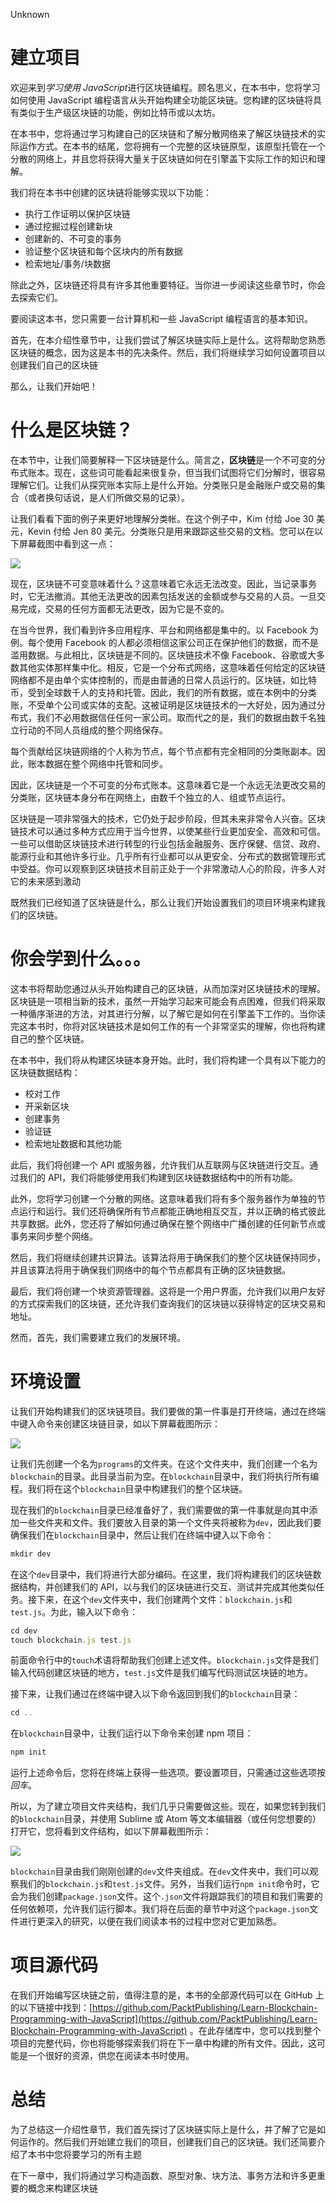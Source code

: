 Unknown 

# 建立项目

欢迎来到*学习使用 JavaScript*进行区块链编程。顾名思义，在本书中，您将学习如何使用 JavaScript 编程语言从头开始构建全功能区块链。您构建的区块链将具有类似于生产级区块链的功能，例如比特币或以太坊。

在本书中，您将通过学习构建自己的区块链和了解分散网络来了解区块链技术的实际运作方式。在本书的结尾，您将拥有一个完整的区块链原型，该原型托管在一个分散的网络上，并且您将获得大量关于区块链如何在引擎盖下实际工作的知识和理解。

我们将在本书中创建的区块链将能够实现以下功能：

*   执行工作证明以保护区块链
*   通过挖掘过程创建新块
*   创建新的、不可变的事务
*   验证整个区块链和每个区块内的所有数据
*   检索地址/事务/块数据

除此之外，区块链还将具有许多其他重要特征。当你进一步阅读这些章节时，你会去探索它们。

要阅读这本书，您只需要一台计算机和一些 JavaScript 编程语言的基本知识。

首先，在本介绍性章节中，让我们尝试了解区块链实际上是什么。这将帮助您熟悉区块链的概念，因为这是本书的先决条件。然后，我们将继续学习如何设置项目以创建我们自己的区块链

那么，让我们开始吧！

# 什么是区块链？

在本节中，让我们简要解释一下区块链是什么。简言之，**区块链**是一个不可变的分布式账本。现在，这些词可能看起来很复杂，但当我们试图将它们分解时，很容易理解它们。让我们从探究账本实际上是什么开始。分类账只是金融账户或交易的集合（或者换句话说，是人们所做交易的记录）。

让我们看看下面的例子来更好地理解分类帐。在这个例子中，Kim 付给 Joe 30 美元，Kevin 付给 Jen 80 美元。分类账只是用来跟踪这些交易的文档。您可以在以下屏幕截图中看到这一点：

![](img/56ad2763-e822-4175-abe2-5082258544eb.png)

现在，区块链不可变意味着什么？这意味着它永远无法改变。因此，当记录事务时，它无法撤消。其他无法更改的因素包括发送的金额或参与交易的人员。一旦交易完成，交易的任何方面都无法更改，因为它是不变的。

在当今世界，我们看到许多应用程序、平台和网络都是集中的。以 Facebook 为例。每个使用 Facebook 的人都必须相信这家公司正在保护他们的数据，而不是滥用数据。与此相比，区块链是不同的。区块链技术不像 Facebook、谷歌或大多数其他实体那样集中化。相反，它是一个分布式网络，这意味着任何给定的区块链网络都不是由单个实体控制的，而是由普通的日常人员运行的。区块链，如比特币，受到全球数千人的支持和托管。因此，我们的所有数据，或在本例中的分类账，不受单个公司或实体的支配。这被证明是区块链技术的一大好处，因为通过分布式，我们不必用数据信任任何一家公司。取而代之的是，我们的数据由数千名独立行动的不同人员组成的整个网络保存。

每个贡献给区块链网络的个人称为节点，每个节点都有完全相同的分类账副本。因此，账本数据在整个网络中托管和同步。

因此，区块链是一个不可变的分布式账本。这意味着它是一个永远无法更改交易的分类账，区块链本身分布在网络上，由数千个独立的人、组或节点运行。

区块链是一项非常强大的技术，它仍处于起步阶段，但其未来非常令人兴奋。区块链技术可以通过多种方式应用于当今世界，以使某些行业更加安全、高效和可信。一些可以借助区块链技术进行转型的行业包括金融服务、医疗保健、信贷、政府、能源行业和其他许多行业。几乎所有行业都可以从更安全、分布式的数据管理形式中受益。你可以观察到区块链技术目前正处于一个非常激动人心的阶段，许多人对它的未来感到激动

既然我们已经知道了区块链是什么，那么让我们开始设置我们的项目环境来构建我们的区块链。

# 你会学到什么。。。

这本书将帮助您通过从头开始构建自己的区块链，从而加深对区块链技术的理解。区块链是一项相当新的技术，虽然一开始学习起来可能会有点困难，但我们将采取一种循序渐进的方法，对其进行分解，以了解它是如何在引擎盖下工作的。当你读完这本书时，你将对区块链技术是如何工作的有一个非常坚实的理解，你也将构建自己的整个区块链。

在本书中，我们将从构建区块链本身开始。此时，我们将构建一个具有以下能力的区块链数据结构：

*   校对工作
*   开采新区块
*   创建事务
*   验证链
*   检索地址数据和其他功能

此后，我们将创建一个 API 或服务器，允许我们从互联网与区块链进行交互。通过我们的 API，我们将能够使用我们构建到区块链数据结构中的所有功能。

此外，您将学习创建一个分散的网络。这意味着我们将有多个服务器作为单独的节点运行和运行。我们还将确保所有节点都能正确地相互交互，并以正确的格式彼此共享数据。此外，您还将了解如何通过确保在整个网络中广播创建的任何新节点或事务来同步整个网络。

然后，我们将继续创建共识算法。该算法将用于确保我们的整个区块链保持同步，并且该算法将用于确保我们网络中的每个节点都具有正确的区块链数据。

最后，我们将创建一个块资源管理器。这将是一个用户界面，允许我们以用户友好的方式探索我们的区块链，还允许我们查询我们的区块链以获得特定的区块交易和地址。

然而，首先，我们需要建立我们的发展环境。

# 环境设置

让我们开始构建我们的区块链项目。我们要做的第一件事是打开终端，通过在终端中键入命令来创建区块链目录，如以下屏幕截图所示：

![](img/b9863d09-28c2-49e4-a8ab-dcd202cb9222.png)

让我们先创建一个名为`programs`的文件夹。在这个文件夹中，我们创建一个名为`blockchain`的目录。此目录当前为空。在`blockchain`目录中，我们将执行所有编程。我们将在这个`blockchain`目录中构建我们的整个区块链。

现在我们的`blockchain`目录已经准备好了，我们需要做的第一件事就是向其中添加一些文件夹和文件。我们要放入目录的第一个文件夹将被称为`dev`，因此我们要确保我们在`blockchain`目录中，然后让我们在终端中键入以下命令：

```js
mkdir dev
```

在这个`dev`目录中，我们将进行大部分编码。在这里，我们将构建我们的区块链数据结构，并创建我们的 API，以与我们的区块链进行交互、测试并完成其他类似任务。接下来，在这个`dev`文件夹中，我们创建两个文件：`blockchain.js`和`test.js`。为此，输入以下命令：

```js
cd dev
touch blockchain.js test.js
```

前面命令行中的`touch`术语将帮助我们创建上述文件。`blockchain.js`文件是我们输入代码创建区块链的地方，`test.js`文件是我们编写代码测试区块链的地方。

接下来，让我们通过在终端中键入以下命令返回到我们的`blockchain`目录：

```js
cd .. 
```

在`blockchain`目录中，让我们运行以下命令来创建 npm 项目：

```js
npm init 
```

运行上述命令后，您将在终端上获得一些选项。要设置项目，只需通过这些选项按*回车*。

所以，为了建立项目文件夹结构，我们几乎只需要做这些。现在，如果您转到我们的`blockchain`目录，并使用 Sublime 或 Atom 等文本编辑器（或任何您想要的）打开它，您将看到文件结构，如以下屏幕截图所示：

![](img/f0671fe2-1d57-4273-a4e4-c90ad9102ee1.png)

`blockchain`目录由我们刚刚创建的`dev`文件夹组成。在`dev`文件夹中，我们可以观察我们的`blockchain.js`和`test.js`文件。另外，当我们运行`npm init`命令时，它会为我们创建`package.json`文件。这个`.json`文件将跟踪我们的项目和我们需要的任何依赖项，允许我们运行脚本。我们将在后面的章节中对这个`package.json`文件进行更深入的研究，以便在我们阅读本书的过程中您对它更加熟悉。

# 项目源代码

在我们开始编写区块链之前，值得注意的是，本书的全部源代码可以在 GitHub 上的以下链接中找到：[https://github.com/PacktPublishing/Learn-Blockchain-Programming-with-JavaScript](https://github.com/PacktPublishing/Learn-Blockchain-Programming-with-JavaScript) 。在此存储库中，您可以找到整个项目的完整代码，你也将能够探索我们将在下一章中构建的所有文件。因此，这可能是一个很好的资源，供您在阅读本书时使用。

# 总结

为了总结这一介绍性章节，我们首先探讨了区块链实际上是什么，并了解了它是如何运作的。然后我们开始建立我们的项目，创建我们自己的区块链。我们还简要介绍了本书中您将要学习的所有主题

在下一章中，我们将通过学习构造函数、原型对象、块方法、事务方法和许多更重要的概念来构建区块链